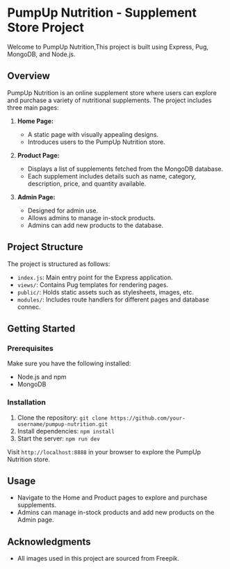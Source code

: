 # PumpUp Nutrition - Supplement Store Project

Welcome to PumpUp Nutrition,This project is built using Express, Pug, MongoDB, and Node.js.

## Overview

PumpUp Nutrition is an online supplement store where users can explore and purchase a variety of nutritional supplements. The project includes three main pages:

1. **Home Page:**
   - A static page with visually appealing designs.
   - Introduces users to the PumpUp Nutrition store.

2. **Product Page:**
   - Displays a list of supplements fetched from the MongoDB database.
   - Each supplement includes details such as name, category, description, price, and quantity available.

3. **Admin Page:**
   - Designed for admin use.
   - Allows admins to manage in-stock products.
   - Admins can add new products to the database.

## Project Structure

The project is structured as follows:

- `index.js`: Main entry point for the Express application.
- `views/`: Contains Pug templates for rendering pages.
- `public/`: Holds static assets such as stylesheets, images, etc.
- `modules/`: Includes route handlers for different pages and database connec.


## Getting Started

### Prerequisites

Make sure you have the following installed:

- Node.js and npm
- MongoDB

### Installation

1. Clone the repository: `git clone https://github.com/your-username/pumpup-nutrition.git`
2. Install dependencies: `npm install`
3. Start the server: `npm run dev`

Visit `http://localhost:8888` in your browser to explore the PumpUp Nutrition store.

## Usage

- Navigate to the Home and Product pages to explore and purchase supplements.
- Admins can manage in-stock products and add new products on the Admin page.


## Acknowledgments
- All images used in this project are sourced from Freepik.

